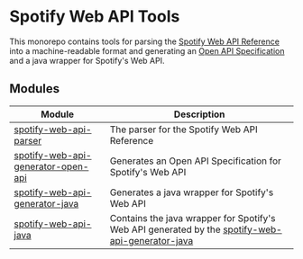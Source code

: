 # Spotify Web API Tools

This monorepo contains tools for parsing the [Spotify Web API Reference](https://developer.spotify.com/documentation/web-api/reference-beta)
into a machine-readable format and generating an [Open API Specification](https://github.com/OAI/OpenAPI-Specification)
and a java wrapper for Spotify's Web API.

## Modules

| Module | Description |
| --- | --- |
| [spotify-web-api-parser](spotify-web-api-parser/README.md) | The parser for the Spotify Web API Reference | 
| [spotify-web-api-generator-open-api](spotify-web-api-generator-open-api/README.md) | Generates an Open API Specification for Spotify's Web API |
| [spotify-web-api-generator-java](spotify-web-api-generator-java/README.md) | Generates a java wrapper for Spotify's Web API |
| [spotify-web-api-java](spotify-web-api-java/README.md) | Contains the java wrapper for Spotify's Web API generated by the [spotify-web-api-generator-java](spotify-web-api-generator-java/README.md) |
